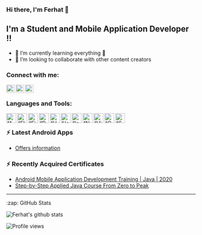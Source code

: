 ### Hi there, I'm Ferhat  👋

## I'm a Student and Mobile Application Developer !!

- 🌱 I’m currently learning everything 🤣
- 👯 I’m looking to collaborate with other content creators



### Connect with me:
[<img align="left" alt="codeSTACKr | Twitter" width="22px" src="https://cdn.jsdelivr.net/npm/simple-icons@v3/icons/twitter.svg" />][twitter]
[<img align="left" alt="codeSTACKr | LinkedIn" width="22px" src="https://cdn.jsdelivr.net/npm/simple-icons@v3/icons/linkedin.svg" />][linkedin]
[<img align="left" alt="codeSTACKr | Instagram" width="22px" src="https://cdn.jsdelivr.net/npm/simple-icons@v3/icons/instagram.svg" />][instagram]


<br />

### Languages and Tools:
[<img align="left" alt=“AndroidStudio” width="26px" src="https://upload.wikimedia.org/wikipedia/commons/thumb/8/8f/Breezeicons-apps-48-android-studio.svg/600px-Breezeicons-apps-48-android-studio.svg.png" />][Github]
[<img align="left" alt=“Flutter” width="26px" src="https://www.vectorlogo.zone/logos/flutterio/flutterio-icon.svg" />][Github]
[<img align="left" alt=“Firebase” width="26px" src="https://www.vectorlogo.zone/logos/firebase/firebase-icon.svg" />][Github]
[<img align="left" alt=“Dart” width="26px" src="https://www.vectorlogo.zone/logos/dartlang/dartlang-icon.svg" />][Github]
[<img align="left" alt=“VSCode” width="26px" src="https://www.vectorlogo.zone/logos/visualstudio_code/visualstudio_code-icon.svg" />][Github]
[<img align="left" alt=“Java” width="26px" src="https://www.vectorlogo.zone/logos/java/java-icon.svg" />][Github]
[<img align="left" alt=“Intellij” width="26px" src="https://upload.wikimedia.org/wikipedia/commons/d/d5/IntelliJ_IDEA_Logo.svg" />][Github]
[<img align="left" alt=“Netbeans” width="26px" src="https://upload.wikimedia.org/wikipedia/commons/9/98/Apache_NetBeans_Logo.svg" />][Github]
[<img align="left" alt=“VisualStudio” width="26px" src="https://upload.wikimedia.org/wikipedia/commons/c/cd/Visual_Studio_2017_Logo.svg" />][Github]
[<img align="left" alt=“CSharp” width="26px" src="https://upload.wikimedia.org/wikipedia/commons/8/82/C_Sharp_logo.png" />][Github]
[<img align="left" alt=“SQLServer” width="26px" src="https://upload.wikimedia.org/wikipedia/de/8/8c/Microsoft_SQL_Server_Logo.svg" />][Github]

<br />

### ⚡ Latest Android Apps

<!-- APP:START -->
- [Offers information](https://play.google.com/store/apps/details?id=com.ferhatiltas.bilgisunar&hl=tr&gl=US)
<!-- APP:END -->


### ⚡ Recently Acquired Certificates

<!-- Certifications:START -->
- [Android Mobile Application Development Training | Java | 2020](https://www.udemy.com/certificate/UC-9109a402-4f91-4f21-9f09-af720808a01a/)
- [Step-by-Step Applied Java Course From Zero to Peak](https://www.udemy.com/certificate/UC-fe0969d0-9dcc-4dd4-beac-554a5b9136f6/)
<!-- Certifications:END -->
---


  <summary>:zap: GitHub Stats</summary>

  ![Ferhat's github stats](https://github-readme-stats.vercel.app/api?username=ferhatiltas)




![Profile views](https://gpvc.arturio.dev/ferhatiltas)

[instagram]: https://www.instagram.com/ferhadus/
[linkedin]: https://www.linkedin.com/in/ferhat-ilta%C5%9F-8139191a6/
[twitter]: https://twitter.com/ferhadus
[Github]: https://github.com/ferhatiltas

